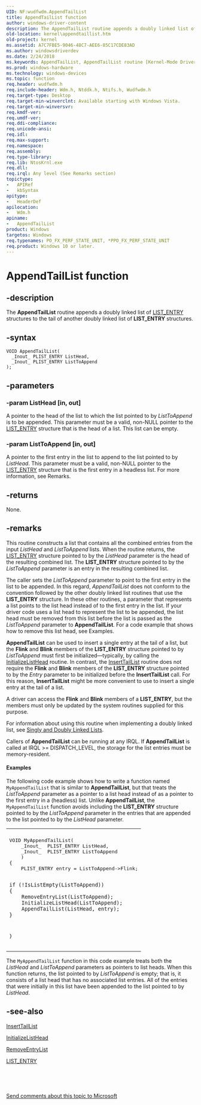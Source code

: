 ```yaml
---
UID: NF:wudfwdm.AppendTailList
title: AppendTailList function
author: windows-driver-content
description: The AppendTailList routine appends a doubly linked list of LIST_ENTRY structures to the tail of another doubly linked list of LIST_ENTRY structures.
old-location: kernel\appendtaillist.htm
old-project: kernel
ms.assetid: A7C7FBE5-9046-48C7-AEE6-85C17CDE83AD
ms.author: windowsdriverdev
ms.date: 2/24/2018
ms.keywords: AppendTailList, AppendTailList routine [Kernel-Mode Driver Architecture], kernel.appendtaillist, wdm/AppendTailList
ms.prod: windows-hardware
ms.technology: windows-devices
ms.topic: function
req.header: wudfwdm.h
req.include-header: Wdm.h, Ntddk.h, Ntifs.h, Wudfwdm.h
req.target-type: Desktop
req.target-min-winverclnt: Available starting with Windows Vista.
req.target-min-winversvr: 
req.kmdf-ver: 
req.umdf-ver: 
req.ddi-compliance: 
req.unicode-ansi: 
req.idl: 
req.max-support: 
req.namespace: 
req.assembly: 
req.type-library: 
req.lib: NtosKrnl.exe
req.dll: 
req.irql: Any level (See Remarks section)
topictype:
-	APIRef
-	kbSyntax
apitype:
-	HeaderDef
apilocation:
-	Wdm.h
apiname:
-	AppendTailList
product: Windows
targetos: Windows
req.typenames: PO_FX_PERF_STATE_UNIT, *PPO_FX_PERF_STATE_UNIT
req.product: Windows 10 or later.
---
```


# AppendTailList function


## -description


The <b>AppendTailList</b> routine appends a doubly linked list of <a href="https://msdn.microsoft.com/library/windows/hardware/ff554296">LIST_ENTRY</a> structures to the tail of another doubly linked list of <b>LIST_ENTRY</b> structures.


## -syntax


````
VOID AppendTailList(
  _Inout_ PLIST_ENTRY ListHead,
  _Inout_ PLIST_ENTRY ListToAppend
);
````


## -parameters




### -param ListHead [in, out]

A pointer to the head of the list to which the list pointed to by <i>ListToAppend</i> is to be appended. This parameter must be a valid, non-NULL pointer to the <a href="https://msdn.microsoft.com/library/windows/hardware/ff554296">LIST_ENTRY</a> structure that is the head of a list. This list can be empty.


### -param ListToAppend [in, out]

A pointer to the first entry in the list to append to the list pointed to by <i>ListHead</i>. This parameter must be a valid, non-NULL pointer to the <a href="https://msdn.microsoft.com/library/windows/hardware/ff554296">LIST_ENTRY</a> structure that is the first entry in a headless list. For more information, see Remarks.


## -returns



None.




## -remarks



This routine constructs a list that contains all the combined entries from the input <i>ListHead</i> and <i>ListToAppend</i> lists. When the routine returns, the <a href="https://msdn.microsoft.com/library/windows/hardware/ff554296">LIST_ENTRY</a> structure pointed to by the <i>ListHead</i> parameter is the head of the resulting combined list. The <b>LIST_ENTRY</b> structure pointed to by the <i>ListToAppend</i> parameter is an entry in the resulting combined list.

The caller sets the <i>ListToAppend</i> parameter to point to the first entry in the list to be appended. In this regard, <i>AppendTailList</i> does not conform to the convention followed by the other doubly linked list routines that use the <b>LIST_ENTRY</b> structure. In these other routines, a parameter that represents a list points to the list head instead of to the first entry in the list. If your driver code uses a list head to represent the list to be appended, the list head must be removed from this list before the list is passed as the <i>ListToAppend</i> parameter to <b>AppendTailList</b>. For a code example that shows how to remove this list head, see Examples.

<b>AppendTailList</b> can be used to insert a single entry at the tail of a list, but the <b>Flink</b> and <b>Blink</b> members of the <b>LIST_ENTRY</b> structure pointed to by <i>ListToAppend</i> must first be initialized—typically, by calling the <a href="..\wudfwdm\nf-wudfwdm-initializelisthead.md">InitializeListHead</a> routine. In contrast, the <a href="..\wudfwdm\nf-wudfwdm-inserttaillist.md">InsertTailList</a> routine does not require the <b>Flink</b> and <b>Blink</b> members of the <b>LIST_ENTRY</b> structure pointed to by the <i>Entry</i> parameter to be initialized before the <b>InsertTailList</b> call. For this reason, <b>InsertTailList</b> might be more convenient to use to insert a single entry at the tail of a list.

A driver can access the <b>Flink</b> and <b>Blink</b> members of a <b>LIST_ENTRY</b>, but the members must only be updated by the system routines supplied for this purpose.

For information about using this routine when implementing a doubly linked list, see <a href="https://msdn.microsoft.com/library/windows/hardware/ff563802">Singly and Doubly Linked Lists</a>.

Callers of <b>AppendTailList</b> can be running at any IRQL. If <b>AppendTailList</b> is called at IRQL &gt;= DISPATCH_LEVEL, the storage for the list entries must be memory-resident.


#### Examples

The following code example shows how to write a function named <code>MyAppendTailList</code> that is similar to <b>AppendTailList</b>, but that treats the <i>ListToAppend</i> parameter as a pointer to a list head instead of as a pointer to the first entry in a (headless) list. Unlike <b>AppendTailList</b>, the <code>MyAppendTailList</code> function avoids including the <b>LIST_ENTRY</b> structure pointed to by the <i>ListToAppend</i> parameter in the entries that are appended to the list pointed to by the <i>ListHead</i> parameter.

<div class="code"><span codelanguage=""><table>
<tr>
<th></th>
</tr>
<tr>
<td>
<pre>VOID MyAppendTailList(
    _Inout_  PLIST_ENTRY ListHead,
    _Inout_  PLIST_ENTRY ListToAppend
    )
{
    PLIST_ENTRY entry = ListToAppend-&gt;Flink;

    if (!IsListEmpty(ListToAppend))
    {
        RemoveEntryList(ListToAppend);
        InitializeListHead(ListToAppend);
        AppendTailList(ListHead, entry);
    }
}
</pre>
</td>
</tr>
</table></span></div>
The <code>MyAppendTailList</code> function in this code example treats both the <i>ListHead</i> and <i>ListToAppend</i> parameters as pointers to list heads. When this function returns, the list pointed to by <i>ListToAppend</i> is empty; that is, it consists of a list head that has no associated list entries. All of the entries that were initially in this list have been appended to the list pointed to by <i>ListHead</i>.

<div class="code"></div>



## -see-also

<a href="..\wudfwdm\nf-wudfwdm-inserttaillist.md">InsertTailList</a>



<a href="..\wudfwdm\nf-wudfwdm-initializelisthead.md">InitializeListHead</a>



<a href="..\wudfwdm\nf-wudfwdm-removeentrylist.md">RemoveEntryList</a>



<a href="https://msdn.microsoft.com/library/windows/hardware/ff554296">LIST_ENTRY</a>



 

 

<a href="mailto:wsddocfb@microsoft.com?subject=Documentation%20feedback [kernel\kernel]:%20AppendTailList routine%20 RELEASE:%20(2/24/2018)&amp;body=%0A%0APRIVACY STATEMENT%0A%0AWe use your feedback to improve the documentation. We don't use your email address for any other purpose, and we'll remove your email address from our system after the issue that you're reporting is fixed. While we're working to fix this issue, we might send you an email message to ask for more info. Later, we might also send you an email message to let you know that we've addressed your feedback.%0A%0AFor more info about Microsoft's privacy policy, see http://privacy.microsoft.com/en-us/default.aspx." title="Send comments about this topic to Microsoft">Send comments about this topic to Microsoft</a>

